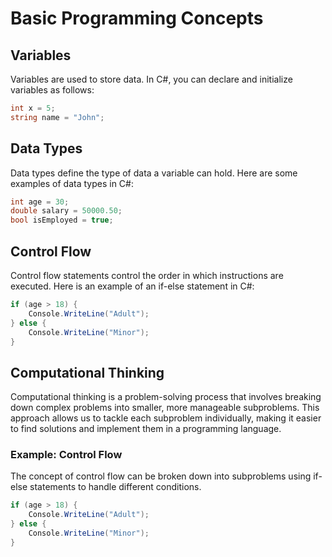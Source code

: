 # Basic Programming Concepts

## Variables
Variables are used to store data. In C#, you can declare and initialize variables as follows:
```csharp
int x = 5;
string name = "John";
```

## Data Types
Data types define the type of data a variable can hold. Here are some examples of data types in C#:
```csharp
int age = 30;
double salary = 50000.50;
bool isEmployed = true;
```

## Control Flow
Control flow statements control the order in which instructions are executed. Here is an example of an if-else statement in C#:
```csharp
if (age > 18) {
    Console.WriteLine("Adult");
} else {
    Console.WriteLine("Minor");
}
```

## Computational Thinking
Computational thinking is a problem-solving process that involves breaking down complex problems into smaller, more manageable subproblems. This approach allows us to tackle each subproblem individually, making it easier to find solutions and implement them in a programming language.

### Example: Control Flow
The concept of control flow can be broken down into subproblems using if-else statements to handle different conditions.
```csharp
if (age > 18) {
    Console.WriteLine("Adult");
} else {
    Console.WriteLine("Minor");
}
```
